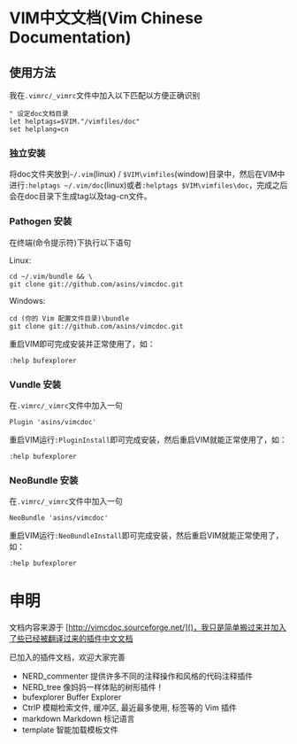 # VIM中文文档(Vim Chinese Documentation) #

## 使用方法 ##

我在`.vimrc/_vimrc`文件中加入以下匹配以方便正确识别

    " 设定doc文档目录
    let helptags=$VIM."/vimfiles/doc"
    set helplang=cn


### 独立安装 ###

将doc文件夹放到`~/.vim`(linux) / `$VIM\vimfiles`(window)目录中，然后在VIM中进行`:helptags ~/.vim/doc`(linux)或者`:helptags $VIM\vimfiles\doc`，完成之后会在doc目录下生成tag以及tag-cn文件。

### Pathogen 安装 ###

在终端(命令提示符)下执行以下语句

Linux:

    cd ~/.vim/bundle && \
    git clone git://github.com/asins/vimcdoc.git

Windows:

    cd (你的 Vim 配置文件目录)\bundle
    git clone git://github.com/asins/vimcdoc.git

重启VIM即可完成安装并正常使用了，如：

    :help bufexplorer

### Vundle 安装 ###

在`.vimrc/_vimrc`文件中加入一句

    Plugin 'asins/vimcdoc'

重启VIM运行`:PluginInstall`即可完成安装，然后重启VIM就能正常使用了，如：

    :help bufexplorer

### NeoBundle 安装 ###

在`.vimrc/_vimrc`文件中加入一句

    NeoBundle 'asins/vimcdoc'

重启VIM运行`:NeoBundleInstall`即可完成安装，然后重启VIM就能正常使用了，如：

    :help bufexplorer

# 申明 #

文档内容来源于 [http://vimcdoc.sourceforge.net/]()，我只是简单搬过来并加入了些已经被翻译过来的插件中文文档

已加入的插件文档，欢迎大家完善

  - NERD_commenter 提供许多不同的注释操作和风格的代码注释插件
  - NERD_tree 像妈妈一样体贴的树形插件！
  - bufexplorer Buffer Explorer
  - CtrlP 模糊检索文件, 缓冲区, 最近最多使用, 标签等的 Vim 插件
  - markdown Markdown 标记语言
  - template 智能加载模板文件


